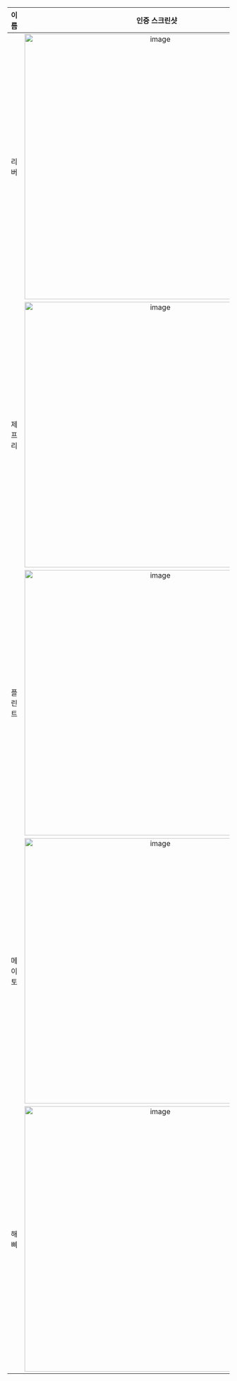 | **이름** | **인증 스크린샷** |
|:--------:|:-----------------:|
| 리버   | <img width="600" alt="image" src="https://github.com/user-attachments/assets/b23eb9a7-ef4c-4144-a8b0-ed4a6e33bb1f" /> |
| 제프리 | <img width="600" alt="image" src="https://github.com/user-attachments/assets/b23eb9a7-ef4c-4144-a8b0-ed4a6e33bb1f" /> |
| 플린트 | <img width="600" alt="image" src="https://github.com/user-attachments/assets/b23eb9a7-ef4c-4144-a8b0-ed4a6e33bb1f" /> |
| 메이토 | <img width="600" alt="image" src="https://github.com/user-attachments/assets/e86a0e1a-8fcc-4349-98c4-abd6b46a4b54" />|
| 해삐 | <img width="600" alt="image" src="https://github.com/user-attachments/assets/dc18fbe8-3622-4708-9200-611f10ceb731" /> |


